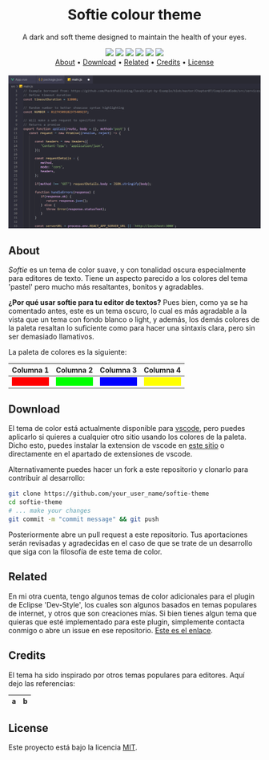 
<h1 align="center">
  Softie colour theme
  <br>
</h1>

<div class="description" align="center">
  <p>A dark and soft theme designed to maintain the health of your eyes.</p>
</div>


<div class="badges" align="center">
  <img src="https://img.shields.io/github/stars/dpv927/softie-theme?color=f0afaf">
  <img src="https://img.shields.io/github/last-commit/dpv927/softie-theme?color=b1ee86">
  <img src="https://img.shields.io/github/license/dpv927/softie-theme?color=fbe09f">
  <img src="https://img.shields.io/visual-studio-marketplace/d/filipondios.softie-theme?color=f0bfff">
  <img src="https://img.shields.io/github/repo-size/dpv927/softie-theme?color=99b6ff">
  <img src="https://img.shields.io/github/forks/dpv927/softie-theme?color=7f848e">
</div>

<div class="shortcuts" align="center">
  <a href="#about">About</a> •
  <a href="#download">Download</a> •
  <a href="#related">Related</a> •
  <a href="#credits">Credits</a> •
  <a href="#license">License</a>
</div>

<br>

<div class="preview" align="center">
  <img src="resources/images/preview.png">
</div>

## About

*Softie* es un tema de color suave, y con tonalidad oscura especialmente para editores de texto. Tiene un aspecto parecido a los colores del tema 'pastel' pero mucho más resaltantes, bonitos y agradables.

**¿Por qué usar softie para tu editor de textos?** Pues bien, como ya se ha comentado antes, este es un tema oscuro, lo cual es más agradable a la vista que un tema con fondo blanco o light, y además, los demás colores de la paleta resaltan lo suficiente como para hacer una sintaxis clara, pero sin ser demasiado llamativos. 

La paleta de colores es la siguiente:

| Columna 1 | Columna 2 | Columna 3 | Columna 4 |
| :-------: | :-------: | :-------: | :-------: |
| <div style="background-color:#FF0000">&nbsp;</div> | <div style="background-color:#00FF00">&nbsp;</div> | <div style="background-color:#0000FF">&nbsp;</div> | <div style="background-color:#FFFF00">&nbsp;</div> |


## Download

El tema de color está actualmente disponible para [vscode](https://code.visualstudio.com/), pero puedes aplicarlo si quieres a cualquier otro sitio usando los colores de la paleta. Dicho esto, puedes instalar la extension de vscode en [este sitio](https://marketplace.visualstudio.com/items?itemName=filipondios.softie-theme) o directamente en el apartado de extensiones de vscode.

Alternativamente puedes hacer un fork a este repositorio y clonarlo para contribuir al desarrollo:
```bash
git clone https://github.com/your_user_name/softie-theme
cd softie-theme
# ... make your changes
git commit -m "commit message" && git push
```
Posteriormente abre un pull request a este repositorio. Tus aportaciones serán revisadas y agradecidas en el caso de que se trate de un desarrollo que siga con la filosofía de este tema de color.

## Related

En mi otra cuenta, tengo algunos temas de color adicionales para el plugin de Eclipse 'Dev-Style', los cuales son algunos basados en temas populares de internet, y otros que son creaciones mías. Si bien tienes algun tema que quieras que esté implementado para este plugin, simplemente contacta conmigo o abre un issue en ese repositorio. [Este es el enlace](https://github.com/Filipondios/Eclipse-Dev-Style-Themes).

## Credits

El tema ha sido inspirado por otros temas populares para editores. Aquí dejo las referencias:

| a | b |
| --- | --- |

## License

Este proyecto está bajo la licencia [MIT](LICENSE).